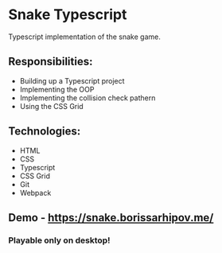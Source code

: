 # Snake Typescript
Typescript implementation of the snake game.

## Responsibilities:

* Building up a Typescript project
* Implementing the OOP
* Implementing the collision check pathern
* Using the CSS Grid

## Technologies:

* HTML
* CSS
* Typescript
* CSS Grid
* Git
* Webpack

## Demo - https://snake.borissarhipov.me/
### Playable only on desktop!
